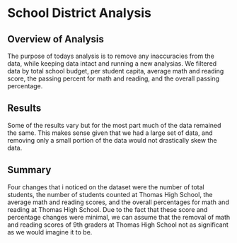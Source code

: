 # School District Analysis

## Overview of Analysis 

The purpose of todays analysis is to remove any inaccuracies from the data, while keeping data intact and running a new analysias. We filtered data by total school budget, per student capita, average math and reading score, the passing percent for math and reading, and the overall passing percentage.

## Results 

Some of the results vary but for the most part much of the data remained the same. This makes sense given that we had a large set of data, and removing only a small portion of the data would not drastically skew the data.

## Summary

Four changes that i noticed on the dataset were the number of total students, the number of students counted at Thomas High School, the average math and reading scores, and the overall percentages for math and reading at Thomas High School. Due to the fact that these score and percentage changes were minimal, we can assume that the removal of math and reading scores of 9th graders at Thomas High School not as significant as we would imagine it to be.
